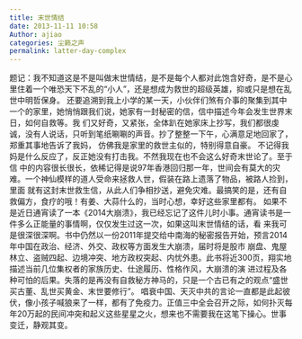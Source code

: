 ```yaml
---
title: 末世情结
date: 2013-11-11 10:58
Author: ajiao
categories: 尘籁之声
permalink: latter-day-complex
---
```



题记：我不知道这是不是叫做末世情结，是不是每个人都对此饱含好奇，是不是心里住着一个唯恐天下不乱的“小人”，还是想成为救世的超级英雄，抑或只是想在乱世中明哲保身。
还要追溯到我上小学的某一天，小伙伴们煞有介事的聚集到其中一个的家里，她悄悄跟我们说，她家有一封秘密的信，信中描述今年会发生世界末日，如何自救等。我
们又好奇，又紧张，全体趴在她家床上抄写，我们都很虔诚，没有人说话，只听到笔纸唰唰的声音。抄了整整一下午，心满意足地回家了，郑重其事地告诉了我妈，
仿佛我是家里的救世主似的，特别得意自豪。
不记得我妈是什么反应了，反正她没有打击我。不然我现在也不会这么好奇末世论了。至于信
中的内容很长很长，依稀记得是说97年香港回归那一年，世间会有莫大的灾难。一个神仙模样的道人受命来拯救人世，假装在路上遗落了物品，被路人捡到，里面
就有这封末世救生信，从此人们争相抄送，避免灾难。最搞笑的是，还有自救偏方，食疗的哦！有姜、大蒜什么的，当时心想，幸好这些家里都有。
如果不是近日通宵读了一本《2014大崩溃》，我已经忘记了这件儿时小事。通宵读书是一件多么正能量的事情啊，仅仅发生过这一次，如果这叫末世情结的话，看
来我可是很深很深啊。书中仍然以一份2011年提交给中南海的秘密报告开始，预言2014年中国在政治、经济、外交、政权等方面发生大崩溃，届时将是股市
崩盘、鬼屋林立、盗贼四起、边境冲突、地方政权突起、内忧外患。此书将近300页，翔实地描述当前几位集权者的家族历史、仕途履历、性格作风，大崩溃的演
进过程及各种可怕的后果。失落的是再没有自救秘方神马的，只是一个古已有之的观点“盛世买古董、乱世买黄金、末世要修行”。
唱衰中国、天灭中共的言论一直都是此起彼伏，像小孩子喊狼来了一样，都有了免疫力。正值三中全会召开之际，如何扑灭每年20万起的民间冲突和起义这些星星之火，想来也不需要我在这笔下操心。世事变迁，静观其变。
